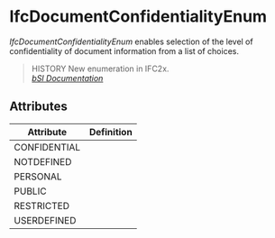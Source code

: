 IfcDocumentConfidentialityEnum
==============================
_IfcDocumentConfidentialityEnum_ enables selection of the level of
confidentiality of document information from a list of choices.  
  
> HISTORY  New enumeration in IFC2x.  
[ _bSI
Documentation_](https://standards.buildingsmart.org/IFC/DEV/IFC4_2/FINAL/HTML/schema/ifcexternalreferenceresource/lexical/ifcdocumentconfidentialityenum.htm)


Attributes
----------
| Attribute    | Definition   |
|--------------|--------------|
| CONFIDENTIAL |              |
| NOTDEFINED   |              |
| PERSONAL     |              |
| PUBLIC       |              |
| RESTRICTED   |              |
| USERDEFINED  |              |
